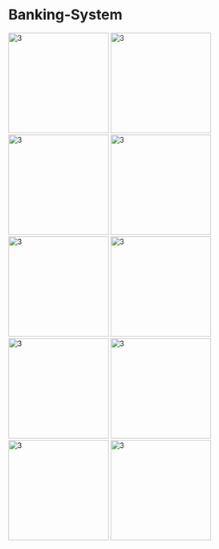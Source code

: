 # Banking-System
<img width="200" alt="3" src="https://user-images.githubusercontent.com/30183912/35197075-aedf6938-ff00-11e7-8554-567cd7be1dcc.png">
<img width="200" alt="3" src="https://user-images.githubusercontent.com/30183912/35197448-3a5effce-ff05-11e7-89f1-e9e4f68cc4a0.png">
<img width="200" alt="3" src="https://user-images.githubusercontent.com/30183912/35197449-3a93680e-ff05-11e7-98d0-78c35c119ebb.png">
<img width="200" alt="3" src="https://user-images.githubusercontent.com/30183912/35197450-3ac31a40-ff05-11e7-85d5-28f5e91b8998.png">
<img width="200" alt="3" src="https://user-images.githubusercontent.com/30183912/35197451-3af3d4dc-ff05-11e7-9145-78256e210475.png">
<img width="200" alt="3" src="https://user-images.githubusercontent.com/30183912/35197443-39667f52-ff05-11e7-9e78-f2948c3e6bed.png">
<img width="200" alt="3" src="https://user-images.githubusercontent.com/30183912/35197444-399e68e0-ff05-11e7-9181-0f8247dc493c.png">
<img width="200" alt="3" src="https://user-images.githubusercontent.com/30183912/35197445-39cb64a8-ff05-11e7-8f73-42b6de5b22b2.png">
<img width="200" alt="3" src="https://user-images.githubusercontent.com/30183912/35197446-39f91b50-ff05-11e7-8d2b-88fb424cb162.png">
<img width="200" alt="3" src="https://user-images.githubusercontent.com/30183912/35197447-3a2cd756-ff05-11e7-8580-7eaf63315a75.png">
